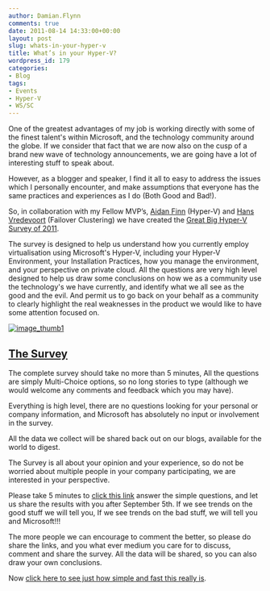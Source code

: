 ```yaml
---
author: Damian.Flynn
comments: true
date: 2011-08-14 14:33:00+00:00
layout: post
slug: whats-in-your-hyper-v
title: What’s in your Hyper-V?
wordpress_id: 179
categories:
- Blog
tags:
- Events
- Hyper-V
- WS/SC
---
```


One of the greatest advantages of my job is working directly with some of the finest talent's within Microsoft, and the technology community around the globe. If we consider that fact that we are now also on the cusp of a brand new wave of technology announcements, we are going have a lot of interesting stuff to speak about.

However, as a blogger and speaker, I find it all to easy to address the issues which I personally encounter, and make assumptions that everyone has the same practices and experiences as I do (Both Good and Bad!).

So, in collaboration with my Fellow MVP’s, [Aidan Finn](http://www.aidanfinn.com/) (Hyper-V) and [Hans Vredevoort](http://www.hyper-v.nu/) (Failover Clustering) we have created the [Great Big Hyper-V Survey of 2011](http://kwiksurveys.com/?u=BigHyperVSurvey2011).

The survey is designed to help us understand how you currently employ virtualisation using Microsoft's Hyper-V, including your Hyper-V Environment, your Installation Practices, how you manage the environment, and your perspective on private cloud. All the questions are very high level designed to help us draw some conclusions on how we as a community use the technology's we have currently, and identify what we all see as the good and the evil. And permit us to go back on your behalf as a community to clearly highlight the real weaknesses in the product we would like to have some attention focused on.

[![image_thumb1](http://172.21.10.63:84/wp-content/uploads/2014/02/image_thumb1_thumb1.png)](http://172.21.10.63:84/wp-content/uploads/2014/02/image_thumb11.png)

## [The Survey](http://kwiksurveys.com/?u=BigHyperVSurvey2011)

The complete survey should take no more than 5 minutes, All the questions are simply Multi-Choice options, so no long stories to type (although we would welcome any comments and feedback which you may have).

Everything is high level, there are no questions looking for your personal or company information, and Microsoft has absolutely no input or involvement in the survey. 

All the data we collect will be shared back out on our blogs, available for the world to digest.

The Survey is all about your opinion and your experience, so do not be worried about multiple people in your company participating, we are interested in your perspective.

Please take 5 minutes to [click this link](http://kwiksurveys.com/?u=BigHyperVSurvey2011) answer the simple questions, and let us share the results with you after September 5th. If we see trends on the good stuff we will tell you, If we see trends on the bad stuff, we will tell you and Microsoft!!!

The more people we can encourage to comment the better, so please do share the links, and you what ever medium you care for to discuss, comment and share the survey. All the data will be shared, so you can also draw your own conclusions.

Now [click here to see just how simple and fast this really is](http://kwiksurveys.com/?u=BigHyperVSurvey2011).
